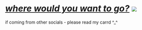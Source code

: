 # [*where would you want to go?*](https://kits.ju.mp/) ![](https://pixels.crd.co/assets/images/gallery58/ca8c8959.gif)

if coming from other socials - please read my carrd ^_^
